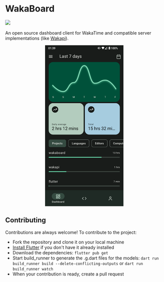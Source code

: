 # WakaBoard
<img src="https://wakapi.giopan.dev/api/badge/giopan/interval:any/label:wakaboard?label=time">

An open source dashboard client for WakaTime and compatible server implementations (like [Wakapi](https://github.com/muety/wakapi)).

<p align="center">
  <img src="docs/screenshots/dashboard.png" width="250">
</p>

## Contributing
Contributions are always welcome! To contribute to the project:
 - Fork the repository and clone it on your local machine
 - [Install Flutter](https://docs.flutter.dev/get-started/install) if you don't have it already installed 
 - Download the dependencies: `flutter pub get`
 - Start build_runner to generate the .g.dart files for the models: `dart run build_runner build --delete-conflicting-outputs` or `dart run build_runner watch`
 - When your contribution is ready, create a pull request